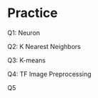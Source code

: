 # Practice  
Q1: Neuron                                             
                    
Q2: K Nearest Neighbors          
                               
Q3: K-means                                   
                    
Q4: TF Image Preprocessing                         
          
Q5            
